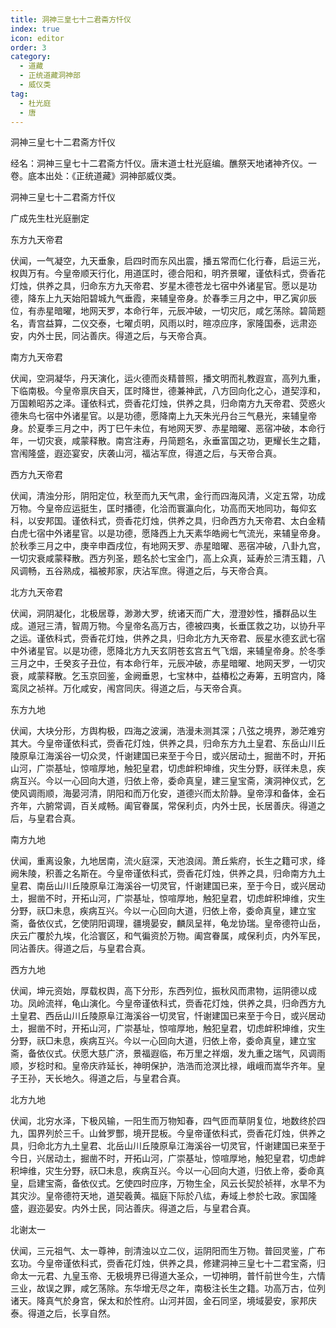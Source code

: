 ```yaml
---
title: 洞神三皇七十二君斋方忏仪
index: true
icon: editor
order: 3
category:
  - 道藏
  - 正统道藏洞神部
  - 威仪类
tag:
  - 杜光庭
  - 唐
---
```


洞神三皇七十二君斋方忏仪  

经名：洞神三皇七十二君斋方忏仪。唐末道士杜光庭编。醮祭天地诸神齐仪。一卷。底本出处：《正统道藏》洞神部威仪类。  

洞神三皇七十二君斋方忏仪  

广成先生杜光庭删定  

东方九天帝君  

伏闻，一气凝空，九天垂象，启四时而东风出震，播五常而仁化行春，启运三光，权舆万有。今皇帝顺天行化，用道匡时，德合阳和，明齐景曜，谨依科式，赍香花灯烛，供养之具，归命东方九天帝君、岁星木德苍龙七宿中外诸星官。愿以是功德，降东上九天始阳碧城九气垂霞，来辅皇帝身。於春季三月之中，甲乙寅卯辰位，有赤星暗曜，地网天罗，本命行年，元辰冲破，一切灾厄，咸乞荡除。碧简题名，青宫益算，二仪交泰，七曜贞明，风雨以时，暄凉应序，家隆国泰，远肃迩安，内外士民，同沾善庆。得道之后，与天帝合真。  

南方九天帝君  

伏闻，空洞凝华，丹天演化，运火德而炎精普照，播文明而礼教遐宣，高列九重，下临南极。今皇帝禀庆自天，匡时降世，德兼神武，八方回向化之心，道契淳和，万国赖昭苏之泽。谨依科式，赍香花灯烛，供养之具，归命南方九天帝君、荧惑火德朱鸟七宿中外诸星官。以是功德，愿降南上九天朱光丹台三气悬光，来辅皇帝身。於夏季三月之中，丙丁巳午未位，有地网天罗、赤星暗曜、恶宿冲破，本命行年，一切灾衰，咸蒙释散。南宫注寿，丹简题名，永垂富国之功，更耀长生之籍，宫闱隆盛，遐迩宴安，庆袭山河，福沾军庶，得道之后，与天帝合真。  

西方九天帝君  

伏闻，清浊分形，阴阳定位，秋至而九天气肃，金行而四海风清，义定五常，功成万物。今皇帝应运挺生，匡时播德，化洽而寰瀛向化，功高而天地同功，每仰玄科，以安邦国。谨依科式，赍香花灯烛，供养之具，归命西方九天帝君、太白金精白虎七宿中外诸星官。以是功德，愿降西上九天素华皓阙七气流光，来辅皇帝身。於秋季三月之中，庚辛申酉戌位，有地网天罗、赤星暗曜、恶宿冲破，八卦九宫，一切灾衰咸蒙释散。西方列圣，题名於七宝金门，高上众真，延寿於三清玉籍，八风调畅，五谷熟成，福被邦家，庆沾军庶。得道之后，与天帝合真。  

北方九天帝君  

伏闻，洞阴凝化，北极居尊，渺渺大罗，统诸天而广大，澄澄妙性，播群品以生成。道冠三清，智周万物。今皇帝名高万古，德被四夷，长垂匡救之功，以协升平之运。谨依科式，赍香花灯烛，供养之具，归命北方九天帝君、辰星水德玄武七宿中外诸星官。以是功德，愿降北方九天玄阴苍玄宫五气飞烟，来辅皇帝身。於冬季三月之中，壬癸亥子丑位，有本命行年，元辰冲破，赤星暗曜、地网天罗，一切灾衰，咸蒙释散。乞玉京回鉴，金阙垂恩，七宝林中，益椿松之寿筹，五明宫内，降鸾凤之祯祥。万化咸安，闱宫同庆。得道之后，与天帝合真。  

东方九地  

伏闻，大块分形，方舆构极，四海之波澜，浩漫未测其深；八弦之境界，渺茫难穷其大。今皇帝谨依科式，赍香花灯烛，供养之具，归命东方九土皇君、东岳山川丘陵原阜江海溪谷一切众灵，忏谢建国已来至于今日，或兴居动土，掘凿不时，开拓山河，广崇基址，惊喧厚地，触犯皇君，切虑衅积坤维，灾生分野，祆徉未息，疾病互兴。今以一心回向大道，归依上帝，委命真皇，建三皇宝斋，演洞神仪式，乞使风调雨顺，海晏河清，阴阳和而万化安，道德兴而太阶静。皇帝淳和备体，金石齐年，六腑常调，百关咸畅。阖官眷属，常保利贞，内外士民，长居善庆。得道之后，与皇君合真。  

南方九地  

伏闻，重离设象，九地居南，流火庭深，天池浪阔。萧丘紫府，长生之籍可求，绛阙朱陵，积善之名斯在。今皇帝谨依科式，赍香花灯烛，供养之具，归命南方九土皇君、南岳山川丘陵原阜江海溪谷一切灵官，忏谢建国已来，至于今日，或兴居动土，掘凿不时，开拓山河，广崇基址，惊喧厚地，触犯皇君，切虑衅积坤维，灾生分野，祆□未息，疾病互兴。今以一心回向大道，归依上帝，委命真皇，建立宝斋，备依仪式，乞使阴阳调理，疆境晏安，麟凤呈祥，龟龙协瑞。皇帝德符山岳，庆云广覆於九埃，化洽寰区，和气徧资於万物。阖宫眷属，咸保利贞，内外军民，同沾善庆。得道之后，与皇君合真。  

西方九地  

伏闻，坤元资始，厚载权舆，高下分形，东西列位，振秋风而肃物，运阴德以成功。凤岭流祥，龟山演化。今皇帝谨依科式，赍香花灯烛，供养之具，归命西方九土皇君、西岳山川丘陵原阜江海溪谷一切灵官，忏谢建国已来至于今日，或兴居动土，掘凿不时，开拓山河，广崇基址，惊喧厚地，触犯皇君，切虑衅积坤维，灾生分野，祆□未息，疾病互兴。今以一心回向大道，归依上帝，委命真皇，建立宝斋，备依仪式。伏愿大慈广济，景福遐临，布万里之祥烟，发九重之瑞气，风调雨顺，岁稔时和。皇帝庆祚延长，神明保护，浩浩而沧溟比禄，峨峨而嵩华齐年。皇子王孙，天长地久。得道之后，与皇君合真。  

北方九地  

伏闻，北穷水泽，下极风输，一阳生而万物知春，四气匝而草阴复位，地数终於四九，国界列於三千。山耸罗酆，境开昆板。今皇帝谨依科式，赍香花灯烛，供养之具，归命北方九土皇君、北岳山川丘陵原阜江海溪谷一切灵官，忏谢建国已来至于今日，兴居动土，掘凿不时，开拓山河，广崇基址，惊喧厚地，触犯皇君，切虑衅积坤维，灾生分野，祆□未息，疾病互兴。今以一心回向大道，归依上帝，委命真皇，启建宝斋，备依仪式。乞使四时应序，万物生全，风云长契於祯祥，水旱不为其灾沙。皇帝德符天地，道契羲黄。福庭下际於八纮，寿域上参於七政。家国隆盛，遐迩晏安。内外士民，同沾善庆。得道之后，与皇君合真。  

北谢太一  

伏闻，三元祖气、太一尊神，剖清浊以立二仪，运阴阳而生万物。普回灵鉴，广布玄功。今皇帝谨依科式，赍香花灯烛，供养之具，修建洞神三皇七十二君宝斋，归命太一元君、九皇玉帝、无极境界已得道大圣众，一切神明，普忏前世今生，六情三业，故误之罪，咸乞荡除。东华增无尽之年，南极注长生之籍。功高万古，位列诸天。降真气於身宫，保太和於性府。山河并固，金石同坚，境域晏安，家邦庆泰。得道之后，长享自然。  
